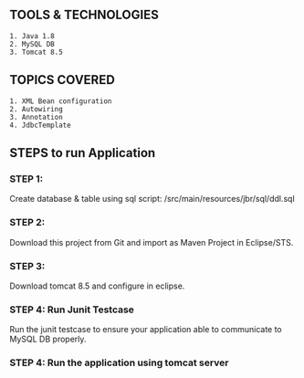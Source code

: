 ## TOOLS & TECHNOLOGIES
	1. Java 1.8
	2. MySQL DB
	3. Tomcat 8.5

## TOPICS COVERED
	1. XML Bean configuration
	2. Autowiring
	3. Annotation
	4. JdbcTemplate

## STEPS to run Application

### STEP 1:
Create database & table using sql script: /src/main/resources/jbr/sql/ddl.sql

### STEP 2:
Download this project from Git and import as Maven Project in Eclipse/STS.

### STEP 3:
Download tomcat 8.5 and configure in eclipse.

### STEP 4: Run Junit Testcase
Run the junit testcase to ensure your application able to communicate to MySQL DB properly.

### STEP 4: Run the application using tomcat server